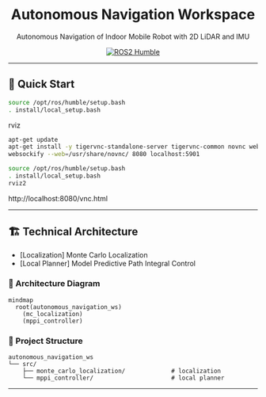 <div align="center">

  # Autonomous Navigation Workspace
  
  Autonomous Navigation of Indoor Mobile Robot with 2D LiDAR and IMU
  
  [![ROS2 Humble](https://img.shields.io/badge/ROS2-Humble-blue.svg)](https://docs.ros.org/en/humble/)

</div>

--- 

## 🚀 Quick Start

```bash
source /opt/ros/humble/setup.bash
. install/local_setup.bash
```

rviz

```bash
apt-get update
apt-get install -y tigervnc-standalone-server tigervnc-common novnc websockify
websockify --web=/usr/share/novnc/ 8080 localhost:5901

source /opt/ros/humble/setup.bash
. install/local_setup.bash
rviz2
```

http://localhost:8080/vnc.html

---

## 🏗️ Technical Architecture

- [Localization] Monte Carlo Localization
- [Local Planner] Model Predictive Path Integral Control

### 🌳 Architecture Diagram

```mermaid
mindmap
  root(autonomous_navigation_ws)
    (mc_localization)
    (mppi_controller)
```

### 📁 Project Structure

    autonomous_navigation_ws
    └── src/
        ├── monte_carlo_localization/             # localization
        └── mppi_controller/                      # local planner

---
